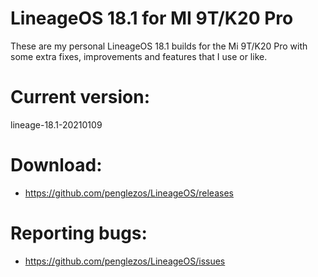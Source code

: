 # LineageOS 18.1 for MI 9T/K20 Pro

These are my personal LineageOS 18.1 builds for the Mi 9T/K20 Pro with some extra fixes, improvements and features that I use or like.

# Current version:
lineage-18.1-20210109

# Download:
* https://github.com/penglezos/LineageOS/releases

# Reporting bugs:
* https://github.com/penglezos/LineageOS/issues
